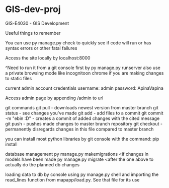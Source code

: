 # GIS-dev-proj

GIS-E4030 - GIS Development


Useful things to remember

You can use py manage.py check to quickly see if code will run or has syntax errors or other fatal failures

Access the site locally by localhost:8000

^Need to run it from a git console first by py manage.py runserver
also use a private browsing mode like incognitoon chrome if you are making changes to static files

current admin account credentials
username: admin
password: ApinaVapina

Access admin page by appending /admin to url

git commands
git pull - downloads newest version from master branch
git status - see changes you've made
git add - add files to a commit
git commit -m "ebin :D" - creates a commit of added changes with the cited message 
git push - pushes made changes to master branch repository
git checkout <filepath> - permanently disregards changes in this file compared to master branch


you can install most python libraries by git console with the command:
pip install <library name>

database management
py manage.py makemigrations        <if changes in models have been made
py manage.py migrate               <after the one above to actually do the planned db changes

loading data to db by console using py manage.py shell and importing the read_lines function from mapapp/load.py. See that file for its use
